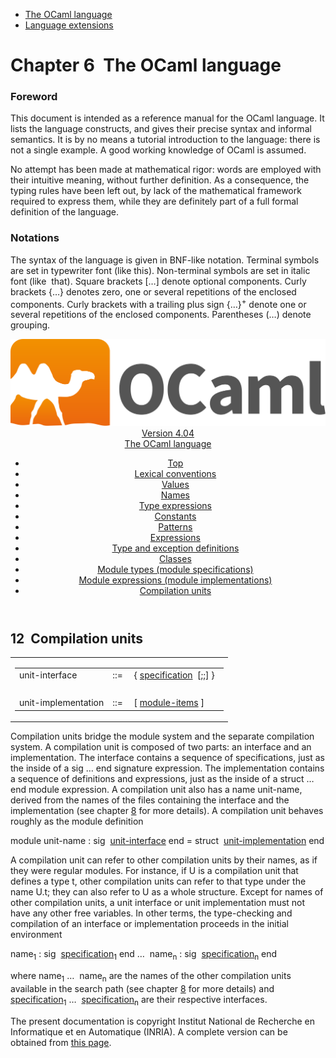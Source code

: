 <!-- ((! set title Manual !)) ((! set documentation !)) ((! set manual !)) ((! set nobreadcrumb !)) -->
<div class="manual content"><ul class="part_menu"><li class="active"><a href="language.html">The OCaml language</a></li><li><a href="extn.html">Language extensions</a></li></ul>




<h1 class="chapter" id="sec59"><span>Chapter 6</span>&nbsp;&nbsp;The OCaml language</h1>
<p> <a id="c:refman"></a>

</p><h3 class="subsection" id="sec60">Foreword</h3>
<p>This document is intended as a reference manual for the OCaml
language. It lists the language constructs, and gives their precise
syntax and informal semantics. It is by no means a tutorial
introduction to the language: there is not a single example. A good
working knowledge of OCaml is assumed.</p><p>No attempt has been made at mathematical rigor: words are employed
with their intuitive meaning, without further definition. As a
consequence, the typing rules have been left out, by lack of the
mathematical framework required to express them, while they are
definitely part of a full formal definition of the language.</p><h3 class="subsection" id="sec61">Notations</h3>
<p>The syntax of the language is given in BNF-like notation. Terminal
symbols are set in typewriter font (<span class="c004"><span class="c006">like</span> <span class="c006">this</span></span>).
Non-terminal symbols are set in italic font (<span class="c013">like</span> &nbsp;<span class="c013">that</span>).
Square brackets […] denote optional components. Curly brackets
{…} denotes zero, one or several repetitions of the enclosed
components. Curly brackets with a trailing plus sign {…}<sup>+</sup>
denote one or several repetitions of the enclosed components.
Parentheses (…) denote grouping.</p><header><nav class="toc brand"><a class="brand" href="https://ocaml.org/"><img src="colour-logo-gray.svg" class="svg" alt="OCaml"></a></nav><nav class="toc"><div class="toc_version"><a href="/docs" id="version-select">Version 4.04</a></div><div class="toc_title"><a href="#">The OCaml language</a></div><ul><li class="top"><a href="#">Top</a></li>
<li><a href="lex.html#start-section">Lexical conventions</a>
</li><li><a href="values.html#start-section">Values</a>
</li><li><a href="names.html#start-section">Names</a>
</li><li><a href="types.html#start-section">Type expressions</a>
</li><li><a href="const.html#start-section">Constants</a>
</li><li><a href="patterns.html#start-section">Patterns</a>
</li><li><a href="expr.html#start-section">Expressions</a>
</li><li><a href="typedecl.html#start-section">Type and exception definitions</a>
</li><li><a href="classes.html#start-section">Classes</a>
</li><li><a href="modtypes.html#start-section">Module types (module specifications)</a>
</li><li><a href="modules.html#start-section">Module expressions (module implementations)</a>
</li><li><a href="compunit.html#start-section">Compilation units</a>
</li></ul></nav></header><a id="start-section"></a><section id="section">



<h2 class="section" id="sec214">12&nbsp;&nbsp;Compilation units</h2>
<table class="display dcenter"><tbody><tr class="c022"><td class="dcell"><table class="c001 cellpading0"><tbody><tr><td class="c021">
<a class="syntax" id="unit-interface"><span class="c013">unit-interface</span></a></td><td class="c018">::=</td><td class="c020">&nbsp;{&nbsp;<a class="syntax" href="modtypes.html#specification"><span class="c013">specification</span></a>&nbsp;&nbsp;[<span class="c007">;;</span>]&nbsp;}
&nbsp;</td></tr>
<tr><td class="c021">&nbsp;</td></tr>
<tr><td class="c021">
<a class="syntax" id="unit-implementation"><span class="c013">unit-implementation</span></a></td><td class="c018">::=</td><td class="c020">&nbsp;[&nbsp;<a class="syntax" href="modules.html#module-items"><span class="c013">module-items</span></a>&nbsp;]
</td></tr>
</tbody></table></td></tr>
</tbody></table><p>Compilation units bridge the module system and the separate
compilation system. A compilation unit is composed of two parts: an
interface and an implementation. The interface contains a sequence of
specifications, just as the inside of a <span class="c007">sig</span> … <span class="c007">end</span>
signature expression. The implementation contains a sequence of
definitions and expressions, just as the inside of a
<span class="c007">struct</span> … <span class="c007">end</span> module
expression. A compilation unit also has a name <span class="c013">unit-name</span>, derived
from the names of the files containing the interface and the
implementation (see chapter&nbsp;<a href="comp.html#c%3Acamlc">8</a> for more details). A
compilation unit behaves roughly as the module definition
</p><div class="center">
<span class="c004"><span class="c006">module</span> <span class="c013">unit-name</span> <span class="c006">:</span> <span class="c006">sig</span></span> &nbsp;<a class="syntax" href="#unit-interface"><span class="c013">unit-interface</span></a> <span class="c004"><span class="c006">end</span> <span class="c006">=</span>
<span class="c006">struct</span></span> &nbsp;<a class="syntax" href="#unit-implementation"><span class="c013">unit-implementation</span></a> <span class="c007">end</span>
</div><p>A compilation unit can refer to other compilation units by their
names, as if they were regular modules. For instance, if <span class="c006">U</span> is a
compilation unit that defines a type <span class="c006">t</span>, other compilation units can
refer to that type under the name <span class="c006">U.t</span>; they can also refer to <span class="c006">U</span> as
a whole structure. Except for names of other compilation units, a unit
interface or unit implementation must not have any other free variables.
In other terms, the type-checking and compilation of an interface or
implementation proceeds in the initial environment
</p><div class="center">
<span class="c013">name</span><sub>1</sub> <span class="c004"><span class="c006">:</span> <span class="c006">sig</span></span> &nbsp;<a class="syntax" href="modtypes.html#specification"><span class="c013">specification</span></a><sub>1</sub> <span class="c007">end</span> …
&nbsp;<span class="c013">name</span><sub><span class="c012">n</span></sub> <span class="c004"><span class="c006">:</span> <span class="c006">sig</span></span> &nbsp;<a class="syntax" href="modtypes.html#specification"><span class="c013">specification</span></a><sub><span class="c012">n</span></sub> <span class="c007">end</span>
</div><p>
where <span class="c013">name</span><sub>1</sub> … &nbsp;<span class="c013">name</span><sub><span class="c012">n</span></sub> are the names of the other
compilation units available in the search path (see
chapter&nbsp;<a href="comp.html#c%3Acamlc">8</a> for more details) and <a class="syntax" href="modtypes.html#specification"><span class="c013">specification</span></a><sub>1</sub> …
&nbsp;<a class="syntax" href="modtypes.html#specification"><span class="c013">specification</span></a><sub><span class="c012">n</span></sub> are their respective interfaces.

</p>




</section><div class="copyright">The present documentation is copyright Institut National de Recherche en Informatique et en Automatique (INRIA). A complete version can be obtained from <a href="http://caml.inria.fr/pub/docs/manual-ocaml/">this page</a>.</div></div>
